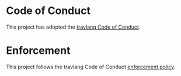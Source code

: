 # Code of Conduct

This project has adopted the [travlang Code of Conduct](https://github.com/travlang/code-of-conduct/blob/main/CODE_OF_CONDUCT.md).

# Enforcement

This project follows the travlang Code of Conduct [enforcement policy](https://github.com/travlang/code-of-conduct/blob/main/CODE_OF_CONDUCT.md#enforcement).
